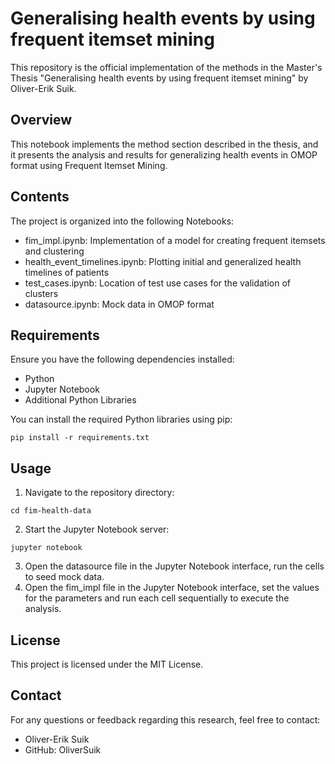 # Generalising health events by using frequent itemset mining

This repository is the official implementation of the methods in the Master's Thesis "Generalising health events by using frequent itemset mining" by Oliver-Erik Suik.

## Overview
This notebook implements the method section described in the thesis, and it presents the analysis and results for generalizing health events in OMOP format using Frequent Itemset Mining.

## Contents
The project is organized into the following Notebooks:
- fim_impl.ipynb: Implementation of a model for creating frequent itemsets and clustering
- health_event_timelines.ipynb: Plotting initial and generalized health timelines of patients 
- test_cases.ipynb: Location of test use cases for the validation of clusters
- datasource.ipynb: Mock data in OMOP format

## Requirements
Ensure you have the following dependencies installed:
- Python
- Jupyter Notebook
- Additional Python Libraries

You can install the required Python libraries using pip:
```setup
pip install -r requirements.txt
```

## Usage
1. Navigate to the repository directory:
```usage
cd fim-health-data
```
2. Start the Jupyter Notebook server:
```usage
jupyter notebook
```
3. Open the datasource file in the Jupyter Notebook interface, run the cells to seed mock data. 
4. Open the fim_impl file in the Jupyter Notebook interface, set the values for the parameters and run each cell sequentially to execute the analysis.

## License
This project is licensed under the MIT License.

## Contact
For any questions or feedback regarding this research, feel free to contact:
- Oliver-Erik Suik
- GitHub: OliverSuik

